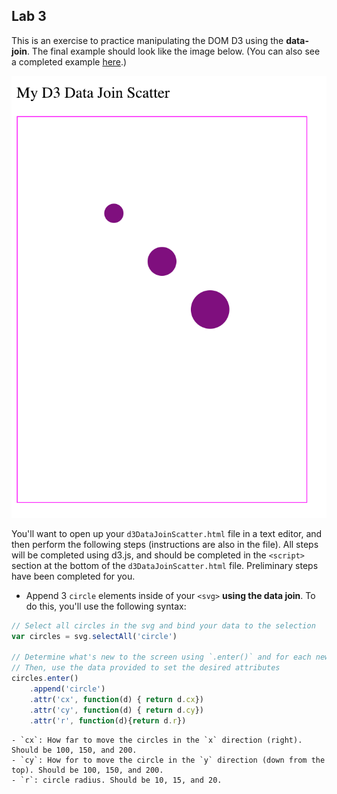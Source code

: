 ## Lab 3
This is an exercise to practice manipulating the DOM D3 using the **data-join**. The final example should look like the image below. (You can also see a completed example [here](https://codepen.io/molliemarie/pen/RqmyaW).)

![data join circles](imgs/scatterD3DataJoin.png)

You'll want to open up your `d3DataJoinScatter.html` file in a text editor, and then perform the following steps (instructions are also in the file). All steps will be completed using d3.js, and should be completed in the `<script>` section at the bottom of the `d3DataJoinScatter.html` file. Preliminary steps have been completed for you.

- Append 3 `circle` elements inside of your `<svg>` **using the data join**. To do this, you'll use the following syntax:

```js
// Select all circles in the svg and bind your data to the selection
var circles = svg.selectAll('circle')

// Determine what's new to the screen using `.enter()` and for each new element, append a circle
// Then, use the data provided to set the desired attributes
circles.enter()
    .append('circle')
    .attr('cx', function(d) { return d.cx})
    .attr('cy', function(d) { return d.cy})
    .attr('r', function(d){return d.r})

```
    - `cx`: How far to move the circles in the `x` direction (right). Should be 100, 150, and 200. 
    - `cy`: How for to move the circle in the `y` direction (down from the top). Should be 100, 150, and 200. 
    - `r`: circle radius. Should be 10, 15, and 20.
